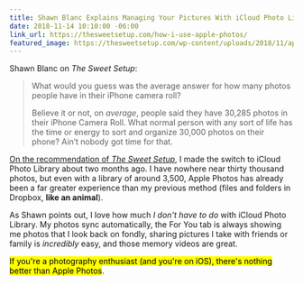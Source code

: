 ```yaml
---
title: Shawn Blanc Explains Managing Your Pictures With iCloud Photo Library
date: 2018-11-14 10:10:00 -06:00
link_url: https://thesweetsetup.com/how-i-use-apple-photos/
featured_image: https://thesweetsetup.com/wp-content/uploads/2018/11/apple-photos-app-hero-1.jpg
---
```

Shawn Blanc on *The Sweet Setup*:

>What would you guess was the average answer for how many photos people have in their iPhone camera roll?
>
>Believe it or not, on *average*, people said they have 30,285 photos in their iPhone Camera Roll. What normal person with any sort of life has the time or energy to sort and organize 30,000 photos on their phone? Ain’t nobody got time for that.

[On the recommendation of *The Sweet Setup*](https://thesweetsetup.com/apps/best-photo-management-solution/), I made the switch to iCloud Photo Library about two months ago. I have nowhere near thirty thousand photos, but even with a library of around 3,500, Apple Photos has already been a far greater experience than my previous method (files and folders in Dropbox, **like an animal**).

As Shawn points out, I love how much *I don't have to do* with iCloud Photo Library. My photos sync automatically, the For You tab is always showing me photos that I look back on fondly, sharing pictures I take with friends or family is *incredibly* easy, and those memory videos are great.

<mark>If you're a photography enthusiast (and you're on iOS), there's nothing better than Apple&nbsp;Photos</mark>.
